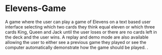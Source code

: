 # Elevens-Game
A game where the user can play a game of Elevens on a text based user interface selecting which two cards they think equal eleven or which three cards King, Queen and Jack until the user loses or there are no cards left in the deck and the user wins. A replay and demo mode are also available allowing the user to either see a previous game they played or see the computer automatically demonstrate how the game should be played. .
